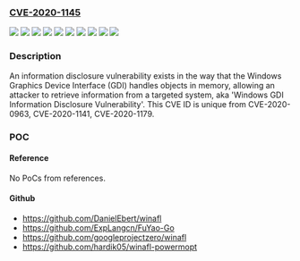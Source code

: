 ### [CVE-2020-1145](https://cve.mitre.org/cgi-bin/cvename.cgi?name=CVE-2020-1145)
![](https://img.shields.io/static/v1?label=Product&message=Windows%2010%20Version%201903%20for%2032-bit%20Systems&color=blue)
![](https://img.shields.io/static/v1?label=Product&message=Windows%2010%20Version%201903%20for%20ARM64-based%20Systems&color=blue)
![](https://img.shields.io/static/v1?label=Product&message=Windows%2010%20Version%201903%20for%20x64-based%20Systems&color=blue)
![](https://img.shields.io/static/v1?label=Product&message=Windows%2010%20Version%201909%20for%2032-bit%20Systems&color=blue)
![](https://img.shields.io/static/v1?label=Product&message=Windows%2010%20Version%201909%20for%20ARM64-based%20Systems&color=blue)
![](https://img.shields.io/static/v1?label=Product&message=Windows%2010%20Version%201909%20for%20x64-based%20Systems&color=blue)
![](https://img.shields.io/static/v1?label=Product&message=Windows%20Server%2C%20version%201903%20(Server%20Core%20installation)&color=blue)
![](https://img.shields.io/static/v1?label=Product&message=Windows%20Server%2C%20version%201909%20(Server%20Core%20installation)&color=blue)
![](https://img.shields.io/static/v1?label=Version&message=n%2Fa&color=blue)
![](https://img.shields.io/static/v1?label=Vulnerability&message=Information%20Disclosure&color=brighgreen)

### Description

An information disclosure vulnerability exists in the way that the Windows Graphics Device Interface (GDI) handles objects in memory, allowing an attacker to retrieve information from a targeted system, aka 'Windows GDI Information Disclosure Vulnerability'. This CVE ID is unique from CVE-2020-0963, CVE-2020-1141, CVE-2020-1179.

### POC

#### Reference
No PoCs from references.

#### Github
- https://github.com/DanielEbert/winafl
- https://github.com/ExpLangcn/FuYao-Go
- https://github.com/googleprojectzero/winafl
- https://github.com/hardik05/winafl-powermopt

